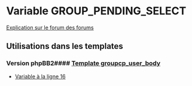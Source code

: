 # Variable GROUP_PENDING_SELECT
[Explication sur le forum des forums](http://forum.forumactif.com/t294113-listing-des-variables#GROUP_PENDING_SELECT)
## Utilisations dans les templates
### Version phpBB2#### [Template groupcp_user_body](subsilver/groupcp_user_body.md)
* [Variable à la ligne 16](../subsilver/groupcp_user_body.tpl#L16)